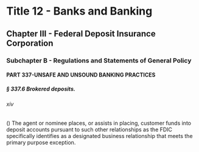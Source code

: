 
# Title 12 - Banks and Banking
## Chapter III - Federal Deposit Insurance Corporation
### Subchapter B - Regulations and Statements of General Policy
#### PART 337-UNSAFE AND UNSOUND BANKING PRACTICES
##### § 337.6 Brokered deposits.
###### xiv

() The agent or nominee places, or assists in placing, customer funds into deposit accounts pursuant to such other relationships as the FDIC specifically identifies as a designated business relationship that meets the primary purpose exception.

